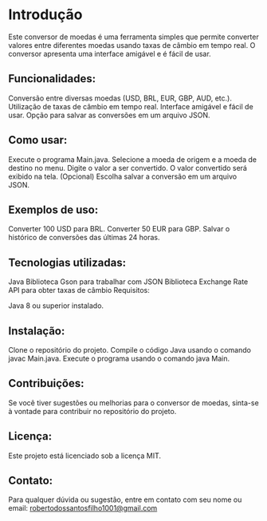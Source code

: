# Introdução

Este conversor de moedas é uma ferramenta simples que permite converter valores entre diferentes moedas usando taxas de câmbio em tempo real. O conversor apresenta uma interface amigável e é fácil de usar.

## Funcionalidades:

Conversão entre diversas moedas (USD, BRL, EUR, GBP, AUD, etc.).
Utilização de taxas de câmbio em tempo real.
Interface amigável e fácil de usar.
Opção para salvar as conversões em um arquivo JSON.

## Como usar:

Execute o programa Main.java.
Selecione a moeda de origem e a moeda de destino no menu.
Digite o valor a ser convertido.
O valor convertido será exibido na tela.
(Opcional) Escolha salvar a conversão em um arquivo JSON.

## Exemplos de uso:

Converter 100 USD para BRL.
Converter 50 EUR para GBP.
Salvar o histórico de conversões das últimas 24 horas.

## Tecnologias utilizadas:

Java
Biblioteca Gson para trabalhar com JSON
Biblioteca Exchange Rate API para obter taxas de câmbio
Requisitos:

Java 8 ou superior instalado.

## Instalação:

Clone o repositório do projeto.
Compile o código Java usando o comando javac Main.java.
Execute o programa usando o comando java Main.

## Contribuições:

Se você tiver sugestões ou melhorias para o conversor de moedas, sinta-se à vontade para contribuir no repositório do projeto.

## Licença:

Este projeto está licenciado sob a licença MIT.

## Contato:

Para qualquer dúvida ou sugestão, entre em contato com seu nome ou email: robertodossantosfilho1001@gmail.com